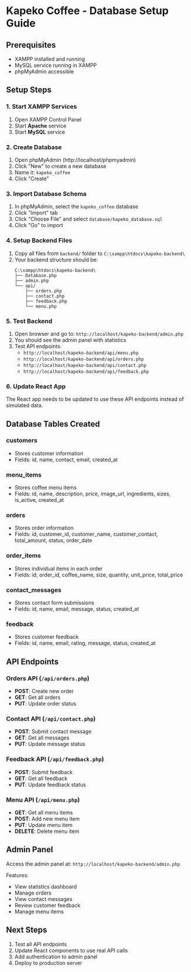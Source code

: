 # Kapeko Coffee - Database Setup Guide

## Prerequisites
- XAMPP installed and running
- MySQL service running in XAMPP
- phpMyAdmin accessible

## Setup Steps

### 1. Start XAMPP Services
1. Open XAMPP Control Panel
2. Start **Apache** service
3. Start **MySQL** service

### 2. Create Database
1. Open phpMyAdmin (http://localhost/phpmyadmin)
2. Click "New" to create a new database
3. Name it: `kapeko_coffee`
4. Click "Create"

### 3. Import Database Schema
1. In phpMyAdmin, select the `kapeko_coffee` database
2. Click "Import" tab
3. Click "Choose File" and select `database/kapeko_database.sql`
4. Click "Go" to import

### 4. Setup Backend Files
1. Copy all files from `backend/` folder to `C:\xampp\htdocs\kapeko-backend\`
2. Your backend structure should be:
   ```
   C:\xampp\htdocs\kapeko-backend\
   ├── Database.php
   ├── admin.php
   └── api/
       ├── orders.php
       ├── contact.php
       ├── feedback.php
       └── menu.php
   ```

### 5. Test Backend
1. Open browser and go to: `http://localhost/kapeko-backend/admin.php`
2. You should see the admin panel with statistics
3. Test API endpoints:
   - `http://localhost/kapeko-backend/api/menu.php`
   - `http://localhost/kapeko-backend/api/orders.php`
   - `http://localhost/kapeko-backend/api/contact.php`
   - `http://localhost/kapeko-backend/api/feedback.php`

### 6. Update React App
The React app needs to be updated to use these API endpoints instead of simulated data.

## Database Tables Created

### customers
- Stores customer information
- Fields: id, name, contact, email, created_at

### menu_items
- Stores coffee menu items
- Fields: id, name, description, price, image_url, ingredients, sizes, is_active, created_at

### orders
- Stores order information
- Fields: id, customer_id, customer_name, customer_contact, total_amount, status, order_date

### order_items
- Stores individual items in each order
- Fields: id, order_id, coffee_name, size, quantity, unit_price, total_price

### contact_messages
- Stores contact form submissions
- Fields: id, name, email, message, status, created_at

### feedback
- Stores customer feedback
- Fields: id, name, email, rating, message, status, created_at

## API Endpoints

### Orders API (`/api/orders.php`)
- **POST**: Create new order
- **GET**: Get all orders
- **PUT**: Update order status

### Contact API (`/api/contact.php`)
- **POST**: Submit contact message
- **GET**: Get all messages
- **PUT**: Update message status

### Feedback API (`/api/feedback.php`)
- **POST**: Submit feedback
- **GET**: Get all feedback
- **PUT**: Update feedback status

### Menu API (`/api/menu.php`)
- **GET**: Get all menu items
- **POST**: Add new menu item
- **PUT**: Update menu item
- **DELETE**: Delete menu item

## Admin Panel
Access the admin panel at: `http://localhost/kapeko-backend/admin.php`

Features:
- View statistics dashboard
- Manage orders
- View contact messages
- Review customer feedback
- Manage menu items

## Next Steps
1. Test all API endpoints
2. Update React components to use real API calls
3. Add authentication to admin panel
4. Deploy to production server
